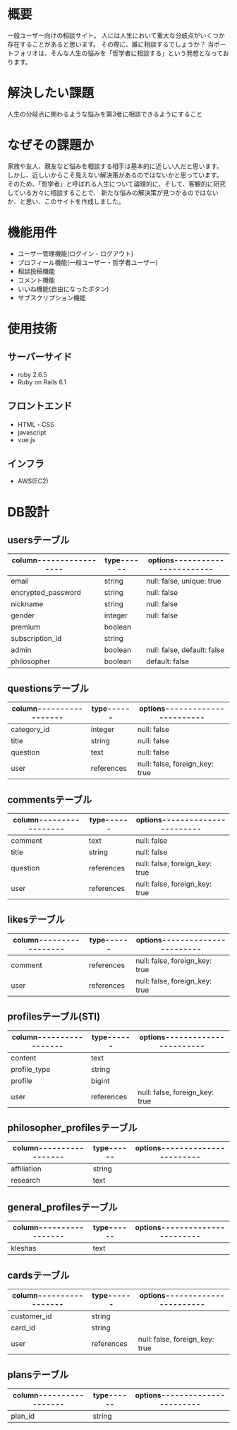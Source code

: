 # 概要
一般ユーザー向けの相談サイト。
人には人生において重大な分岐点がいくつか存在することがあると思います。
その際に、誰に相談するでしょうか？
当ポートフォリオは、そんな人生の悩みを「哲学者に相談する」という発想となっております。

# 解決したい課題
人生の分岐点に関わるような悩みを第3者に相談できるようにすること

# なぜその課題か
家族や友人、親友など悩みを相談する相手は基本的に近しい人だと思います。
しかし、近しいからこそ見えない解決策があるのではないかと思っています。
そのため、「哲学者」と呼ばれる人生について論理的に、そして、客観的に研究している方々に相談することで、
新たな悩みの解決策が見つかるのではないか、と思い、このサイトを作成しました。

# 機能用件
- ユーザー管理機能(ログイン・ログアウト)
- プロフィール機能(一般ユーザー・哲学者ユーザー)
- 相談投稿機能
- コメント機能
- いいね機能(自由になったボタン)
- サブスクリプション機能 

# 使用技術
## サーバーサイド
- ruby 2.6.5
- Ruby on Rails 6.1

## フロントエンド
- HTML・CSS
- javascript
- vue.js

## インフラ
- AWS(EC2)

# DB設計
## usersテーブル

|column-----------------|type------|options-----------------------|
|-----------------------|----------|------------------------------|
|email                  |string    |null: false, unique: true     |
|encrypted_password     |string    |null: false                   |
|nickname               |string    |null: false                   |
|gender                 |integer   |null: false                   |
|premium                |boolean   |                              |
|subscription_id        |string    |                              |
|admin                  |boolean   |null: false, default: false   |
|philosopher            |boolean   |default: false                |

## questionsテーブル

|column-----------------|type------|options-----------------------|
|-----------------------|----------|------------------------------|
|category_id            |integer   |null: false                   |
|title                  |string    |null: false                   |
|question               |text      |null: false                   |
|user                   |references|null: false, foreign_key: true|

## commentsテーブル

|column-----------------|type------|options-----------------------|
|-----------------------|----------|------------------------------|
|comment                |text      |null: false                   |
|title                  |string    |null: false                   |
|question               |references|null: false, foreign_key: true|
|user                   |references|null: false, foreign_key: true|

## likesテーブル

|column-----------------|type------|options-----------------------|
|-----------------------|----------|------------------------------|
|comment                |references|null: false, foreign_key: true|
|user                   |references|null: false, foreign_key: true|


## profilesテーブル(STI)

|column-----------------|type------|options-----------------------|
|-----------------------|----------|------------------------------|
|content                |text      |                              |
|profile_type           |string    |                              |
|profile                |bigint    |                              |
|user                   |references|null: false, foreign_key: true|

## philosopher_profilesテーブル

|column-----------------|type------|options-----------------------|
|-----------------------|----------|------------------------------|
|affiliation            |string    |                              |
|research               |text      |                              |

## general_profilesテーブル

|column-----------------|type------|options-----------------------|
|-----------------------|----------|------------------------------|
|kleshas                |text      |                              |

## cardsテーブル

|column-----------------|type------|options-----------------------|
|-----------------------|----------|------------------------------|
|customer_id            |string    |                              |
|card_id                |string    |                              |
|user                   |references|null: false, foreign_key: true|

## plansテーブル

|column-----------------|type------|options-----------------------|
|-----------------------|----------|------------------------------|
|plan_id                |string    |                              |